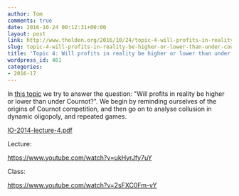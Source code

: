 ```yaml
---
author: Tom
comments: true
date: 2016-10-24 00:12:31+00:00
layout: post
link: http://www.tholden.org/2016/10/24/topic-4-will-profits-in-reality-be-higher-or-lower-than-under-cournot-2/
slug: topic-4-will-profits-in-reality-be-higher-or-lower-than-under-cournot-2
title: 'Topic 4: Will profits in reality be higher or lower than under Cournot?'
wordpress_id: 461
categories:
- 2016-17
---
```


In [this topic](http://www.tholden.org/wp-content/uploads/2014/10/IO-2014-lecture-4.pdf) we try to answer the question: "Will profits in reality be higher or lower than under Cournot?". We begin by reminding ourselves of the origins of Cournot competition, and then go on to analyse collusion in dynamic oligopoly, and repeated games.






[IO-2014-lecture-4.pdf](http://www.tholden.org/wp-content/uploads/2014/10/IO-2014-lecture-4.pdf)






Lecture:

https://www.youtube.com/watch?v=ukHyrJfy7uY

Class:

https://www.youtube.com/watch?v=2sFXC0Fm-vY
